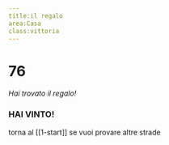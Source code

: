 ```yaml
---
title:il regalo
area:Casa
class:vittoria
---
```

# 76
_Hai trovato il regalo!_

### HAI VINTO!

torna al [[1-start]] se vuoi provare altre strade